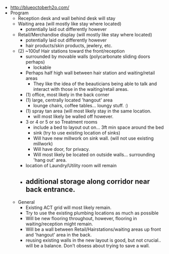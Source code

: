 - http://blueoctoberh2o.com/
 - Program
	 - Reception desk and wall behind desk will stay
	 - Waiting area (will mostly like stay where located)
		 - potentially laid out differently however
	 - Retail/Merchandise display (will mostly like stay where located)
		- potentially laid out differently however
		- hair products/skin products, jewlery, etc.
	 - (2) ~100sf Hair stations toward the front/reception
		 - surrounded by movable walls (polycarbonate sliding doors perhaps)
			 - lockable
		 - Perhaps half high wall between hair station and waiting/retail areas
			 - They like the idea of the beauticians being able to talk and interact with those in the waiting/retail areas.
		 - (1) office, most likely in the back corner
		 - (1) large, centrally located 'hangout' area
			 - lounge chairs, coffee tables... loungy stuff. :)
		 - (1) spray tan area (will most likely stay in the same location.
			 - will most likely be walled off however. 
		 - 3 or 4 or 5 or so Treatment rooms
			 - include a bed to layout out on... 3ft min space around the bed
			 - sink (try to use existing location of sinks)
			 - Will have new millwork on sink wall. (will not use existing millwork)
			 - Will have door, for privacy. 
			 - Will most likely be located on outside walls... surrounding 'hang out' area.
		 - location of Laundry/Utility room will remain
		 - additional storage along corridor near back entrance. 
			 - 
	 - General
		 - Existing ACT grid will most likely remain.
		 - Try to use the existing plumbing locations as much as possible
		 - Will be new flooring throughout, however, flooring in waiting/reception might remain.
		 - Will be a wall between Retail/Hairstations/waiting areas up front and 'hangout' area in the back.
		 - reusing existing walls in the new layout is good, but not crucial.. will be a balance.  Don't obsess about trying to save a wall.
